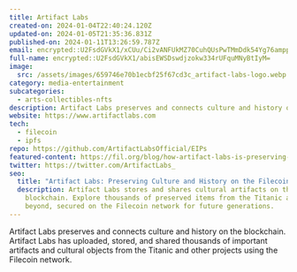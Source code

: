 ```yaml
---
title: Artifact Labs
created-on: 2024-01-04T22:40:24.120Z
updated-on: 2024-01-05T21:35:36.831Z
published-on: 2024-01-11T13:26:59.787Z
email: encrypted::U2FsdGVkX1/xCUu/Ci2vANFUkMZ70CuhQUsPwTMmDdk54Yg76ampppQgldjwrSof
full-name: encrypted::U2FsdGVkX1/abisEWSDswdjzokw334rUFquMNyBtIyM=
image:
  src: /assets/images/659746e70b1ecbf25f67cd3c_artifact-labs-logo.webp
category: media-entertainment
subcategories:
  - arts-collectibles-nfts
description: Artifact Labs preserves and connects culture and history on the blockchain.
website: https://www.artifactlabs.com
tech:
  - filecoin
  - ipfs
repo: https://github.com/ArtifactLabsOfficial/EIPs
featured-content: https://fil.org/blog/how-artifact-labs-is-preserving-and-connecting-history-and-culture-using-the-blockchain/
twitter: https://twitter.com/ArtifactLabs_
seo:
  title: "Artifact Labs: Preserving Culture and History on the Filecoin Network"
  description: Artifact Labs stores and shares cultural artifacts on the
    blockchain. Explore thousands of preserved items from the Titanic and
    beyond, secured on the Filecoin network for future generations.
---
```


Artifact Labs preserves and connects culture and history on the blockchain. Artifact Labs has uploaded, stored, and shared thousands of important artifacts and cultural objects from the Titanic and other projects using the Filecoin network.
